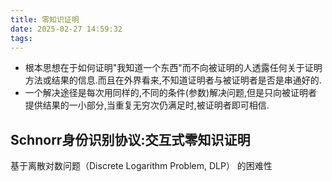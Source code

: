 ```yaml
---
title: 零知识证明
date: 2025-02-27 14:59:32
tags:
---
```

* 根本思想在于如何证明"我知道一个东西"而不向被证明的人透露任何关于证明方法或结果的信息.而且在外界看来,不知道证明者与被证明者是否是串通好的.
* 一个解决途径是每次用同样的,不同的条件(参数)解决问题,但是只向被证明者提供结果的一小部分,当重复无穷次仍满足时,被证明者即可相信.
## Schnorr身份识别协议:交互式零知识证明
基于离散对数问题（Discrete Logarithm Problem, DLP） 的困难性